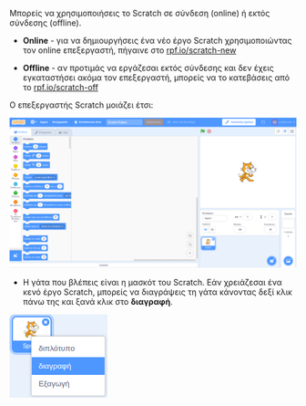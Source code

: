 Μπορείς να χρησιμοποιήσεις το Scratch σε σύνδεση (online) ή εκτός σύνδεσης (offline).

+ **Online** - για να δημιουργήσεις ένα νέο έργο Scratch χρησιμοποιώντας τον online επεξεργαστή, πήγαινε στο <a href="http://rpf.io/scratch-new" target="_blank">rpf.io/scratch-new</a>

+ **Offline** - αν προτιμάς να εργάζεσαι εκτός σύνδεσης και δεν έχεις εγκαταστήσει ακόμα τον επεξεργαστή, μπορείς να το κατεβάσεις από το <a href="http://rpf.io/scratch-off" target="_blank">rpf.io/scratch-off</a>

Ο επεξεργαστής Scratch μοιάζει έτσι:

![screenshot](images/scratch-editor.png)

+ Η γάτα που βλέπεις είναι η μασκότ του Scratch. Εάν χρειάζεσαι ένα κενό έργο Scratch, μπορείς να διαγράψεις τη γάτα κάνοντας δεξί κλικ πάνω της και ξανά κλικ στο **διαγραφή**.

![screenshot](images/delete.png)